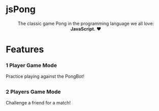 # jsPong

<p align="center">
The classic game Pong in the programming language we all love: <b>JavaScript.</b> ♥
</p>
<p align="center">
<!-- <img> -->
</p>

##

# Features
### 1 Player Game Mode
Practice playing against the PongBot!

##

### 2 Players Game Mode
Challenge a friend for a match!

##
